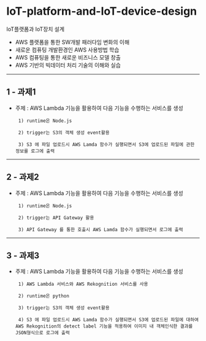 # IoT-platform-and-IoT-device-design
IoT플랫폼과 IoT장치 설계

- AWS 플랫폼을 통한 SW개발 패러다임 변화의 이해
- 새로운 컴퓨팅 개발환경인 AWS 사용방법 학습
- AWS 컴퓨팅을 통한 새로운 비즈니스 모델 창출
- AWS 기반의 빅데이터 처리 기술의 이해와 실습

----------------------------------------
1 - 과제1 
----------------------------------------
- 주제 : AWS Lambda 기능을 활용하여 다음 기능을 수행하는 서비스를 생성

       1) runtime은 Node.js

       2) trigger는 S3의 객체 생성 event활용
       
       3) S3 에 파일 업로드시 AWS Lamda 함수가 실행되면서 S3에 업로드된 파일에 관한 정보를 로그에 출력

----------------------------------------
2 - 과제2 
----------------------------------------
- 주제 : AWS Lambda 기능을 활용하여 다음 기능을 수행하는 서비스를 생성

       1) runtime은 Node.js

       2) trigger는 API Gateway 활용
       
       3) API Gateway 를 통한 호출시 AWS Lamda 함수가 실행되면서 로그에 출력

----------------------------------------
3 - 과제3 
----------------------------------------
- 주제 : AWS Lambda 기능을 활용하여 다음 기능을 수행하는 서비스를 생성

       1) AWS Lambda 서비스와 AWS Rekognition 서비스를 사용

       2) runtime은 python

       3) trigger는 S3의 객체 생성 event활용

       4) S3 에 파일 업로드시 AWS Lamda 함수가 실행되면서 S3에 업로드된 파일에 대하여 AWS Rekognition의 detect label 기능을 적용하여 이미지 내 객체인식한 결과를 JSON형식으로 로그에 출력
